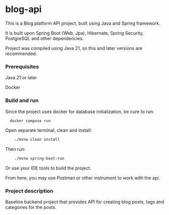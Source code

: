 # blog-api

This is a Blog platform API project, built using Java and Spring framework.

It is built upon Spring Boot (Web, Jpa), Hibernate, Spring Security, PostgreSQL and other dependencies.

Project was compiled using Java 21, so this and later versions are recommended.

### Prerequisites

Java 21 or later

Docker

### Build and run

Since the project uses docker for database initialization, be cure to run:

```bash
  docker compose run
```

Open separate terminal, clean and install:

```bash
    ./mvnw clean install
```

Then run:

```bash
    ./mvnw spring-boot:run
```

Or use your IDE tools to build the project.

From here, you may use Postman or other instrument to work with the api.

### Project description

Baseline backend project that provides API for creating blog posts, tags and categories for the posts.

